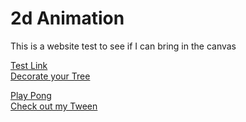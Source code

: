 <h1> 2d Animation </h1>


<p>This is a website test to see if I can bring in the canvas</p>
<a href ="https://www.smashingmagazine.com/2009/09/back-to-school-with-40-excellent-adobe-illustrator-tutorials/"> Test Link </a><br>
<a href = "christmasTree.html"> Decorate your Tree </a><br>

<a href = "pongGame.html"> Play Pong </a>
<br>
<a href = "Tween.html">  Check out my Tween </a>



